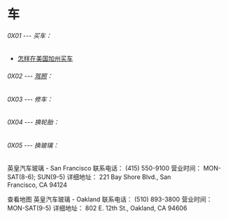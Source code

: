 # 车

###### 0X01 --- 买车：
* [怎样在美国加州买车](https://s3-us-west-1.amazonaws.com/sooofinfo/USA_life/car/HowtobuyausedcarinCalifornia.pdf)

###### 0X02 --- [驾照](./DriverLicense/DriverLicenseTest.md)：

###### 0X03 --- 修车：

###### 0X04 --- 换轮胎：

###### 0X05 --- 换玻璃：

英皇汽车玻璃 - San Francisco
联系电话：
(415) 550-9100
营业时间：
MON-SAT(8-6); SUN(9-5)
详细地址：
221 Bay Shore Blvd., San Francisco, CA 94124

查看地图
英皇汽车玻璃 - Oakland
联系电话：
(510) 893-3800
营业时间：
MON-SAT(9-5)
详细地址：
802 E. 12th St., Oakland, CA 94606
